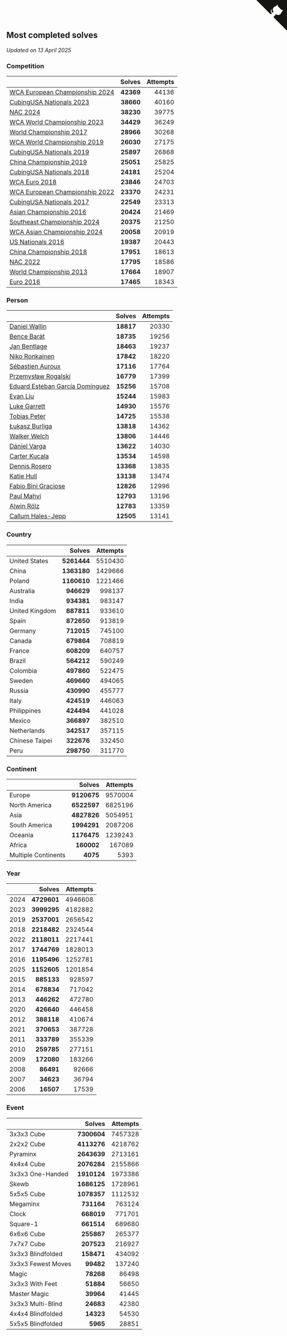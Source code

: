 ## Most completed solves

*Updated on 13 April 2025*


### Competition

|  | Solves | Attempts |
| :--- | ---: | ---: |
| [WCA European Championship 2024](https://www.worldcubeassociation.org/competitions/Euro2024) | **42369** | 44136 |
| [CubingUSA Nationals 2023](https://www.worldcubeassociation.org/competitions/CubingUSANationals2023) | **38660** | 40160 |
| [NAC 2024](https://www.worldcubeassociation.org/competitions/NAC2024) | **38230** | 39775 |
| [WCA World Championship 2023](https://www.worldcubeassociation.org/competitions/WC2023) | **34429** | 36249 |
| [World Championship 2017](https://www.worldcubeassociation.org/competitions/WC2017) | **28966** | 30268 |
| [WCA World Championship 2019](https://www.worldcubeassociation.org/competitions/WC2019) | **26030** | 27175 |
| [CubingUSA Nationals 2019](https://www.worldcubeassociation.org/competitions/CubingUSANationals2019) | **25897** | 26868 |
| [China Championship 2019](https://www.worldcubeassociation.org/competitions/ChinaChampionship2019) | **25051** | 25825 |
| [CubingUSA Nationals 2018](https://www.worldcubeassociation.org/competitions/CubingUSANationals2018) | **24181** | 25204 |
| [WCA Euro 2018](https://www.worldcubeassociation.org/competitions/Euro2018) | **23846** | 24703 |
| [WCA European Championship 2022](https://www.worldcubeassociation.org/competitions/Euro2022) | **23370** | 24231 |
| [CubingUSA Nationals 2017](https://www.worldcubeassociation.org/competitions/CubingUSANationals2017) | **22549** | 23313 |
| [Asian Championship 2016](https://www.worldcubeassociation.org/competitions/AsianChampionship2016) | **20424** | 21469 |
| [Southeast Championship 2024](https://www.worldcubeassociation.org/competitions/SoutheastChampionship2024) | **20375** | 21250 |
| [WCA Asian Championship 2024](https://www.worldcubeassociation.org/competitions/RubiksWCAAsianChampionship2024) | **20058** | 20919 |
| [US Nationals 2016](https://www.worldcubeassociation.org/competitions/USNationals2016) | **19387** | 20443 |
| [China Championship 2018](https://www.worldcubeassociation.org/competitions/ChinaChampionship2018) | **17951** | 18613 |
| [NAC 2022](https://www.worldcubeassociation.org/competitions/NAC2022) | **17795** | 18586 |
| [World Championship 2013](https://www.worldcubeassociation.org/competitions/WC2013) | **17664** | 18907 |
| [Euro 2016](https://www.worldcubeassociation.org/competitions/Euro2016) | **17465** | 18343 |

### Person

|  | Solves | Attempts |
| :--- | ---: | ---: |
| [Daniel Wallin](https://www.worldcubeassociation.org/persons/2013WALL03) | **18817** | 20330 |
| [Bence Barát](https://www.worldcubeassociation.org/persons/2008BARA01) | **18735** | 19256 |
| [Jan Bentlage](https://www.worldcubeassociation.org/persons/2010BENT01) | **18463** | 19237 |
| [Niko Ronkainen](https://www.worldcubeassociation.org/persons/2010RONK01) | **17842** | 18220 |
| [Sébastien Auroux](https://www.worldcubeassociation.org/persons/2008AURO01) | **17116** | 17764 |
| [Przemysław Rogalski](https://www.worldcubeassociation.org/persons/2013ROGA02) | **16779** | 17399 |
| [Eduard Esteban García Domínguez](https://www.worldcubeassociation.org/persons/2011EDUA01) | **15256** | 15708 |
| [Evan Liu](https://www.worldcubeassociation.org/persons/2009LIUE01) | **15244** | 15983 |
| [Luke Garrett](https://www.worldcubeassociation.org/persons/2017GARR05) | **14930** | 15576 |
| [Tobias Peter](https://www.worldcubeassociation.org/persons/2014PETE03) | **14725** | 15538 |
| [Łukasz Burliga](https://www.worldcubeassociation.org/persons/2013BURL01) | **13818** | 14362 |
| [Walker Welch](https://www.worldcubeassociation.org/persons/2011WELC01) | **13806** | 14446 |
| [Dániel Varga](https://www.worldcubeassociation.org/persons/2008VARG01) | **13622** | 14030 |
| [Carter Kucala](https://www.worldcubeassociation.org/persons/2015KUCA01) | **13534** | 14598 |
| [Dennis Rosero](https://www.worldcubeassociation.org/persons/2010ROSE03) | **13368** | 13835 |
| [Katie Hull](https://www.worldcubeassociation.org/persons/2010HULL01) | **13138** | 13474 |
| [Fabio Bini Graciose](https://www.worldcubeassociation.org/persons/2010GRAC02) | **12826** | 12996 |
| [Paul Mahvi](https://www.worldcubeassociation.org/persons/2012MAHV01) | **12793** | 13196 |
| [Alwin Rölz](https://www.worldcubeassociation.org/persons/2016ROLZ01) | **12783** | 13359 |
| [Callum Hales-Jepp](https://www.worldcubeassociation.org/persons/2012HALE01) | **12505** | 13141 |

### Country

|  | Solves | Attempts |
| :--- | ---: | ---: |
| United States | **5261444** | 5510430 |
| China | **1363180** | 1429666 |
| Poland | **1160610** | 1221466 |
| Australia | **946629** | 998137 |
| India | **934381** | 983147 |
| United Kingdom | **887811** | 933610 |
| Spain | **872650** | 913819 |
| Germany | **712015** | 745100 |
| Canada | **679864** | 708819 |
| France | **608209** | 640757 |
| Brazil | **564212** | 590249 |
| Colombia | **497860** | 522475 |
| Sweden | **469660** | 494065 |
| Russia | **430990** | 455777 |
| Italy | **424519** | 446063 |
| Philippines | **424494** | 441028 |
| Mexico | **366897** | 382510 |
| Netherlands | **342517** | 357115 |
| Chinese Taipei | **322676** | 332450 |
| Peru | **298750** | 311770 |

### Continent

|  | Solves | Attempts |
| :--- | ---: | ---: |
| Europe | **9120675** | 9570004 |
| North America | **6522597** | 6825196 |
| Asia | **4827826** | 5054951 |
| South America | **1994291** | 2087206 |
| Oceania | **1176475** | 1239243 |
| Africa | **160002** | 167089 |
| Multiple Continents | **4075** | 5393 |

### Year

|  | Solves | Attempts |
| :--- | ---: | ---: |
| 2024 | **4729601** | 4946608 |
| 2023 | **3999295** | 4182882 |
| 2019 | **2537001** | 2656542 |
| 2018 | **2218482** | 2324544 |
| 2022 | **2118011** | 2217441 |
| 2017 | **1744769** | 1828013 |
| 2016 | **1195496** | 1252781 |
| 2025 | **1152605** | 1201854 |
| 2015 | **885133** | 928597 |
| 2014 | **678834** | 717042 |
| 2013 | **446262** | 472780 |
| 2020 | **426640** | 446458 |
| 2012 | **388118** | 410674 |
| 2021 | **370653** | 387728 |
| 2011 | **333789** | 355339 |
| 2010 | **259785** | 277151 |
| 2009 | **172080** | 183266 |
| 2008 | **86491** | 92666 |
| 2007 | **34623** | 36794 |
| 2006 | **16507** | 17539 |

### Event

|  | Solves | Attempts |
| :--- | ---: | ---: |
| 3x3x3 Cube | **7300604** | 7457328 |
| 2x2x2 Cube | **4113276** | 4218762 |
| Pyraminx | **2643639** | 2713161 |
| 4x4x4 Cube | **2076284** | 2155866 |
| 3x3x3 One-Handed | **1910124** | 1973386 |
| Skewb | **1686125** | 1728961 |
| 5x5x5 Cube | **1078357** | 1112532 |
| Megaminx | **731164** | 763124 |
| Clock | **668019** | 771701 |
| Square-1 | **661514** | 689680 |
| 6x6x6 Cube | **255867** | 265377 |
| 7x7x7 Cube | **207523** | 216927 |
| 3x3x3 Blindfolded | **158471** | 434092 |
| 3x3x3 Fewest Moves | **99482** | 137240 |
| Magic | **78268** | 86498 |
| 3x3x3 With Feet | **51884** | 56650 |
| Master Magic | **39964** | 41445 |
| 3x3x3 Multi-Blind | **24683** | 42380 |
| 4x4x4 Blindfolded | **14323** | 54530 |
| 5x5x5 Blindfolded | **5965** | 28851 |


<a href="https://github.com/jonatanklosko/wca_statistics" class="github-corner" aria-label="View source on Github"><svg width="80" height="80" viewBox="0 0 250 250" style="fill:#151513; color:#fff; position: absolute; top: 0; border: 0; right: 0;" aria-hidden="true"><path d="M0,0 L115,115 L130,115 L142,142 L250,250 L250,0 Z"></path><path d="M128.3,109.0 C113.8,99.7 119.0,89.6 119.0,89.6 C122.0,82.7 120.5,78.6 120.5,78.6 C119.2,72.0 123.4,76.3 123.4,76.3 C127.3,80.9 125.5,87.3 125.5,87.3 C122.9,97.6 130.6,101.9 134.4,103.2" fill="currentColor" style="transform-origin: 130px 106px;" class="octo-arm"></path><path d="M115.0,115.0 C114.9,115.1 118.7,116.5 119.8,115.4 L133.7,101.6 C136.9,99.2 139.9,98.4 142.2,98.6 C133.8,88.0 127.5,74.4 143.8,58.0 C148.5,53.4 154.0,51.2 159.7,51.0 C160.3,49.4 163.2,43.6 171.4,40.1 C171.4,40.1 176.1,42.5 178.8,56.2 C183.1,58.6 187.2,61.8 190.9,65.4 C194.5,69.0 197.7,73.2 200.1,77.6 C213.8,80.2 216.3,84.9 216.3,84.9 C212.7,93.1 206.9,96.0 205.4,96.6 C205.1,102.4 203.0,107.8 198.3,112.5 C181.9,128.9 168.3,122.5 157.7,114.1 C157.9,116.9 156.7,120.9 152.7,124.9 L141.0,136.5 C139.8,137.7 141.6,141.9 141.8,141.8 Z" fill="currentColor" class="octo-body"></path></svg></a><style>.github-corner:hover .octo-arm{animation:octocat-wave 560ms ease-in-out}@keyframes octocat-wave{0%,100%{transform:rotate(0)}20%,60%{transform:rotate(-25deg)}40%,80%{transform:rotate(10deg)}}@media (max-width:500px){.github-corner:hover .octo-arm{animation:none}.github-corner .octo-arm{animation:octocat-wave 560ms ease-in-out}}</style>
